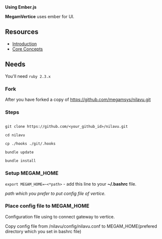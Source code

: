**Using Ember.js**

**MegamVertice** uses ember for UI.

## Resources

* [Introduction](https://guides.emberjs.com/v2.6.0/)
* [Core Concepts](https://guides.emberjs.com/v2.6.0/getting-started/core-concepts/)

## Needs

You'll need `ruby 2.3.x`

### Fork

After you have forked a copy of https://github.com/megamsys/nilavu.git

### Steps

```

git clone https://github.com/<your_github_id>/nilavu.git

cd nilavu

cp ./hooks ./git/.hooks

bundle update

bundle install
```

### Setup MEGAM_HOME

`export MEGAM_HOME=~<*path>` - add this line to your **~/.bashrc** file.

*path which you prefer to put config file of vertice.*


### Place config file to MEGAM_HOME

Configuration file using to connect gateway to vertice.

Copy config file from /nilavu/config/nilavu.conf to MEGAM_HOME(prefered directory which you set in bashrc file)
